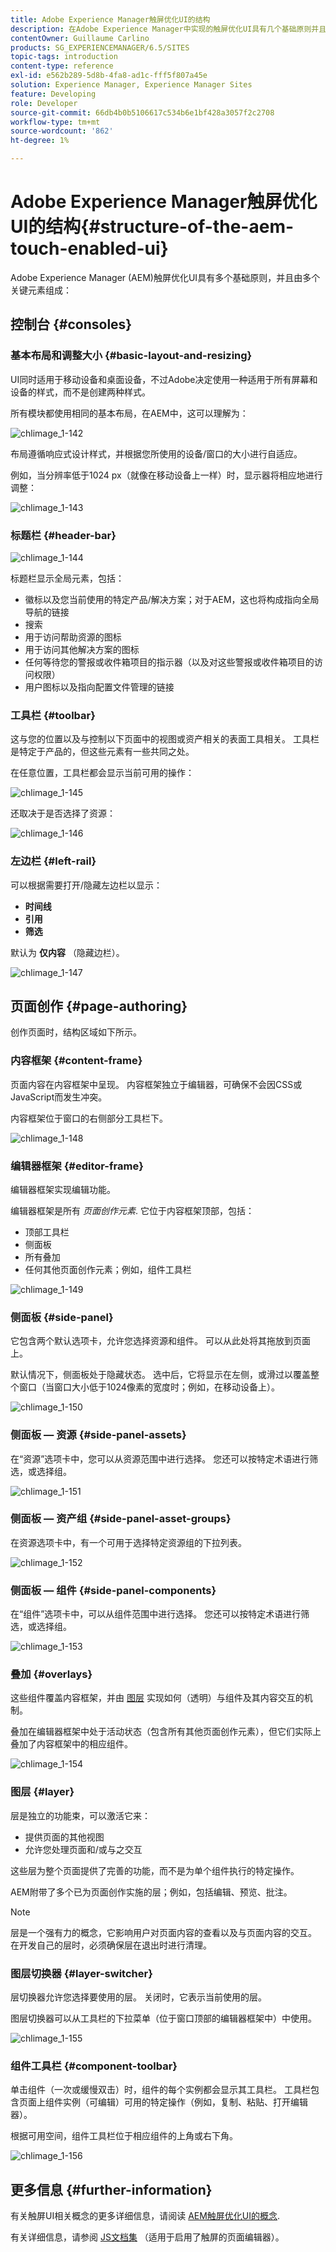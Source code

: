 ```yaml
---
title: Adobe Experience Manager触屏优化UI的结构
description: 在Adobe Experience Manager中实现的触屏优化UI具有几个基础原则并且由几个关键元素组成
contentOwner: Guillaume Carlino
products: SG_EXPERIENCEMANAGER/6.5/SITES
topic-tags: introduction
content-type: reference
exl-id: e562b289-5d8b-4fa8-ad1c-fff5f807a45e
solution: Experience Manager, Experience Manager Sites
feature: Developing
role: Developer
source-git-commit: 66db4b0b5106617c534b6e1bf428a3057f2c2708
workflow-type: tm+mt
source-wordcount: '862'
ht-degree: 1%

---
```


# Adobe Experience Manager触屏优化UI的结构{#structure-of-the-aem-touch-enabled-ui}

Adobe Experience Manager (AEM)触屏优化UI具有多个基础原则，并且由多个关键元素组成：

## 控制台 {#consoles}

### 基本布局和调整大小 {#basic-layout-and-resizing}

UI同时适用于移动设备和桌面设备，不过Adobe决定使用一种适用于所有屏幕和设备的样式，而不是创建两种样式。

所有模块都使用相同的基本布局，在AEM中，这可以理解为：

![chlimage_1-142](assets/chlimage_1-142.png)

布局遵循响应式设计样式，并根据您所使用的设备/窗口的大小进行自适应。

例如，当分辨率低于1024 px（就像在移动设备上一样）时，显示器将相应地进行调整：

![chlimage_1-143](assets/chlimage_1-143.png)

### 标题栏 {#header-bar}

![chlimage_1-144](assets/chlimage_1-144.png)

标题栏显示全局元素，包括：

* 徽标以及您当前使用的特定产品/解决方案；对于AEM，这也将构成指向全局导航的链接
* 搜索
* 用于访问帮助资源的图标
* 用于访问其他解决方案的图标
* 任何等待您的警报或收件箱项目的指示器（以及对这些警报或收件箱项目的访问权限）
* 用户图标以及指向配置文件管理的链接

### 工具栏 {#toolbar}

这与您的位置以及与控制以下页面中的视图或资产相关的表面工具相关。 工具栏是特定于产品的，但这些元素有一些共同之处。

在任意位置，工具栏都会显示当前可用的操作：

![chlimage_1-145](assets/chlimage_1-145.png)

还取决于是否选择了资源：

![chlimage_1-146](assets/chlimage_1-146.png)

### 左边栏 {#left-rail}

可以根据需要打开/隐藏左边栏以显示：

* **时间线**
* **引用**
* **筛选**

默认为 **仅内容** （隐藏边栏）。

![chlimage_1-147](assets/chlimage_1-147.png)

## 页面创作 {#page-authoring}

创作页面时，结构区域如下所示。

### 内容框架 {#content-frame}

页面内容在内容框架中呈现。 内容框架独立于编辑器，可确保不会因CSS或JavaScript而发生冲突。

内容框架位于窗口的右侧部分工具栏下。

![chlimage_1-148](assets/chlimage_1-148.png)

### 编辑器框架 {#editor-frame}

编辑器框架实现编辑功能。

编辑器框架是所有 *页面创作元素*. 它位于内容框架顶部，包括：

* 顶部工具栏
* 侧面板
* 所有叠加
* 任何其他页面创作元素；例如，组件工具栏

![chlimage_1-149](assets/chlimage_1-149.png)

### 侧面板 {#side-panel}

它包含两个默认选项卡，允许您选择资源和组件。 可以从此处将其拖放到页面上。

默认情况下，侧面板处于隐藏状态。 选中后，它将显示在左侧，或滑过以覆盖整个窗口（当窗口大小低于1024像素的宽度时；例如，在移动设备上）。

![chlimage_1-150](assets/chlimage_1-150.png)

### 侧面板 — 资源 {#side-panel-assets}

在“资源”选项卡中，您可以从资源范围中进行选择。 您还可以按特定术语进行筛选，或选择组。

![chlimage_1-151](assets/chlimage_1-151.png)

### 侧面板 — 资产组 {#side-panel-asset-groups}

在资源选项卡中，有一个可用于选择特定资源组的下拉列表。

![chlimage_1-152](assets/chlimage_1-152.png)

### 侧面板 — 组件 {#side-panel-components}

在“组件”选项卡中，可以从组件范围中进行选择。 您还可以按特定术语进行筛选，或选择组。

![chlimage_1-153](assets/chlimage_1-153.png)

### 叠加 {#overlays}

这些组件覆盖内容框架，并由 [图层](#layer) 实现如何（透明）与组件及其内容交互的机制。

叠加在编辑器框架中处于活动状态（包含所有其他页面创作元素），但它们实际上叠加了内容框架中的相应组件。

![chlimage_1-154](assets/chlimage_1-154.png)

### 图层 {#layer}

层是独立的功能束，可以激活它来：

* 提供页面的其他视图
* 允许您处理页面和/或与之交互

这些层为整个页面提供了完善的功能，而不是为单个组件执行的特定操作。

AEM附带了多个已为页面创作实施的层；例如，包括编辑、预览、批注。

>[!NOTE]
>
>层是一个强有力的概念，它影响用户对页面内容的查看以及与页面内容的交互。 在开发自己的层时，必须确保层在退出时进行清理。

### 图层切换器 {#layer-switcher}

层切换器允许您选择要使用的层。 关闭时，它表示当前使用的层。

图层切换器可以从工具栏的下拉菜单（位于窗口顶部的编辑器框架中）中使用。

![chlimage_1-155](assets/chlimage_1-155.png)

### 组件工具栏 {#component-toolbar}

单击组件（一次或缓慢双击）时，组件的每个实例都会显示其工具栏。 工具栏包含页面上组件实例（可编辑）可用的特定操作（例如，复制、粘贴、打开编辑器）。

根据可用空间，组件工具栏位于相应组件的上角或右下角。

![chlimage_1-156](assets/chlimage_1-156.png)

## 更多信息 {#further-information}

有关触屏UI相关概念的更多详细信息，请阅读 [AEM触屏优化UI的概念](/help/sites-developing/touch-ui-concepts.md).

有关详细信息，请参阅 [JS文档集](https://helpx.adobe.com/experience-manager/6-5/sites/developing/using/reference-materials/jsdoc/ui-touch/editor-core/index.html) （适用于启用了触屏的页面编辑器）。

